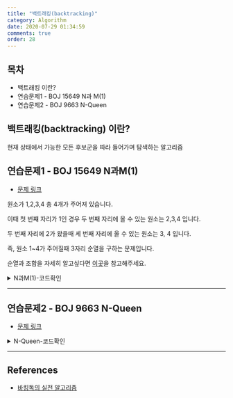 ```yaml
---
title: "백트래킹(backtracking)"
category: Algorithm
date: 2020-07-29 01:34:59
comments: true
order: 28
---
```


## 목차
* 백트래킹 이란?
* 연습문제1 - BOJ 15649 N과 M(1)
* 연습문제2 - BOJ 9663 N-Queen

## 백트래킹(backtracking) 이란?
현재 상태에서 가능한 모든 후보군을 따라 들어가며 탐색하는 알고리즘


## 연습문제1 - BOJ 15649 N과M(1)
* [문제 링크](https://www.acmicpc.net/problem/15649)

원소가 1,2,3,4 총 4개가 주어져 있습니다. 

이때 첫 번쨰 자리가 1인 경우 두 번째 자리에 올 수 있는 원소는 2,3,4 입니다.

두 번째 자리에 2가 왔을때 세 번째 자리에 올 수 있는 원소는 3, 4 입니다.

즉, 원소 1~4가 주어질때 3자리 순열을 구하는 문제입니다. 

순열과 조합을 자세히 알고싶다면 [이곳](https://doorisopen.github.io/developers-library/Algorithm/2020-07-22-algorithm-permutation-combination/)을 참고해주세요.

<details><summary>N과M(1)-코드확인</summary>

{% highlight c++ %}
// 15649 - N과 M(1)
#include <stdio.h>
#include <vector>
#define MAX 9

using namespace std;
int N, M;
bool select[MAX];
vector<int> v;

void print() {
	for(int i = 0; i < v.size(); i++) {
		printf("%d ",v[i]);
	}
	printf("\n");
}

void dfs(int cnt) {
	if(cnt == M) { // M개의 조합이 되었을때 출력한다 
		print();
		return;
	}
	for(int i = 1; i <= N; i++) {
		if(select[i] == true) continue;
		select[i] = true;
		v.push_back(i);
		dfs(cnt+1);
		select[i] = false; // (1)
		v.pop_back(); // (2)
	}
}
int main(void) {
	scanf("%d %d",&N ,&M);
	dfs(0);
	return 0;
} 
{% endhighlight %}


* `(1)과 (2)`
  + 위와 같이 __상태 값을 이전으로 되돌려서__ 모든 경우의 수를 탐색합니다.

</details>

<hr/>

## 연습문제2 - BOJ 9663 N-Queen
* [문제 링크](https://www.acmicpc.net/problem/9663)

<details><summary>N-Queen-코드확인</summary>

{% highlight c++ %}
#include <bits/stdc++.h>
using namespace std;
#define ll long long
#define MAX 16

int n, result = 0;
int m[MAX];

bool isPossible(int c) {
    for (int i = 1; i < c; i++)
    {
        //같은 행에 있는지 여부
        if(m[i] == m[c]) {
            return false;
        }
        //대각선 검사
        if(abs(m[i] - m[c]) == abs(i - c)) {
            return false;
        }
    }
    return true;
}

void dfs(int d) {
    if(d > n) {
        ++result;
        return;
    } else {
        //d열 i행 탐색
        for (int i = 1; i <= n; i++)
        {
            m[d] = i;
            // 노드 확인
            if(isPossible(d)) {
                dfs(d+1);
            } else {
                //백트래킹
                m[d] = 0;
            }
        }
    }
}

int main() {
    cin.tie(nullptr);
    ios::sync_with_stdio(false);

    cin >> n;
    for (int i = 1; i <= n; i++)
    {
        fill(m, m+n, 0);
        m[1] = i;
        dfs(2);
    }
    cout << result;
    return 0;
}
{% endhighlight %}

</details>

<hr/>

## References
* [바킹독의 실전 알고리즘](https://www.youtube.com/watch?v=Enz2csssTCs)
